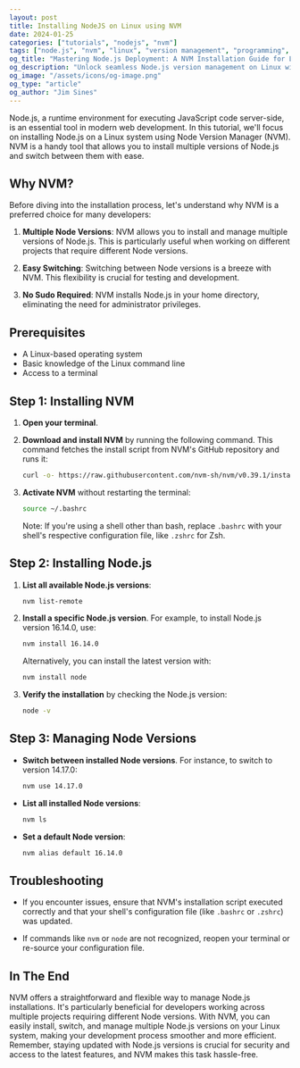 ```yaml
---
layout: post
title: Installing NodeJS on Linux using NVM
date: 2024-01-25
categories: ["tutorials", "nodejs", "nvm"]
tags: ["node.js", "nvm", "linux", "version management", "programming", "tutorial"]
og_title: "Mastering Node.js Deployment: A NVM Installation Guide for Linux"
og_description: "Unlock seamless Node.js version management on Linux with NVM. Explore a step-by-step tutorial for installing, switching, and optimizing Node.js environments across multiple projects."
og_image: "/assets/icons/og-image.png"
og_type: "article"
og_author: "Jim Sines"
---
```

Node.js, a runtime environment for executing JavaScript code server-side, is an essential tool in modern web development. In this tutorial, we'll focus on installing Node.js on a Linux system using Node Version Manager (NVM). NVM is a handy tool that allows you to install multiple versions of Node.js and switch between them with ease.

## Why NVM?

Before diving into the installation process, let's understand why NVM is a preferred choice for many developers:

1. **Multiple Node Versions**: NVM allows you to install and manage multiple versions of Node.js. This is particularly useful when working on different projects that require different Node versions.

2. **Easy Switching**: Switching between Node versions is a breeze with NVM. This flexibility is crucial for testing and development.

3. **No Sudo Required**: NVM installs Node.js in your home directory, eliminating the need for administrator privileges.

## Prerequisites

- A Linux-based operating system
- Basic knowledge of the Linux command line
- Access to a terminal

## Step 1: Installing NVM

1. **Open your terminal**.

2. **Download and install NVM** by running the following command. This command fetches the install script from NVM's GitHub repository and runs it:

   ```bash
   curl -o- https://raw.githubusercontent.com/nvm-sh/nvm/v0.39.1/install.sh | bash
   ```

3. **Activate NVM** without restarting the terminal:

   ```bash
   source ~/.bashrc
   ```

   Note: If you're using a shell other than bash, replace `.bashrc` with your shell's respective configuration file, like `.zshrc` for Zsh.

## Step 2: Installing Node.js

1. **List all available Node.js versions**:

   ```bash
   nvm list-remote
   ```

2. **Install a specific Node.js version**. For example, to install Node.js version 16.14.0, use:

   ```bash
   nvm install 16.14.0
   ```

   Alternatively, you can install the latest version with:

   ```bash
   nvm install node
   ```

3. **Verify the installation** by checking the Node.js version:

   ```bash
   node -v
   ```

## Step 3: Managing Node Versions

- **Switch between installed Node versions**. For instance, to switch to version 14.17.0:

  ```bash
  nvm use 14.17.0
  ```

- **List all installed Node versions**:

  ```bash
  nvm ls
  ```

- **Set a default Node version**:

  ```bash
  nvm alias default 16.14.0
  ```

## Troubleshooting

- If you encounter issues, ensure that NVM's installation script executed correctly and that your shell's configuration file (like `.bashrc` or `.zshrc`) was updated.

- If commands like `nvm` or `node` are not recognized, reopen your terminal or re-source your configuration file.

## In The End

NVM offers a straightforward and flexible way to manage Node.js installations. It's particularly beneficial for developers working across multiple projects requiring different Node versions. With NVM, you can easily install, switch, and manage multiple Node.js versions on your Linux system, making your development process smoother and more efficient. Remember, staying updated with Node.js versions is crucial for security and access to the latest features, and NVM makes this task hassle-free.
